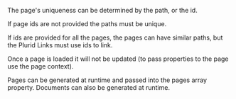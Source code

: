 The page's uniqueness can be determined by the path, or the id.

If page ids are not provided the paths must be unique.

If ids are provided for all the pages, the pages can have similar paths, but the Plurid Links must use ids to link.

Once a page is loaded it will not be updated (to pass properties to the page use the page context).

Pages can be generated at runtime and passed into the pages array property. Documents can also be generated at runtime.
